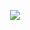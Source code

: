 <p align="center">
    <img src="https://i.pinimg.com/originals/78/e8/26/78e826ca1b9351214dfdd5e47f7e2024.gif">
</p>
